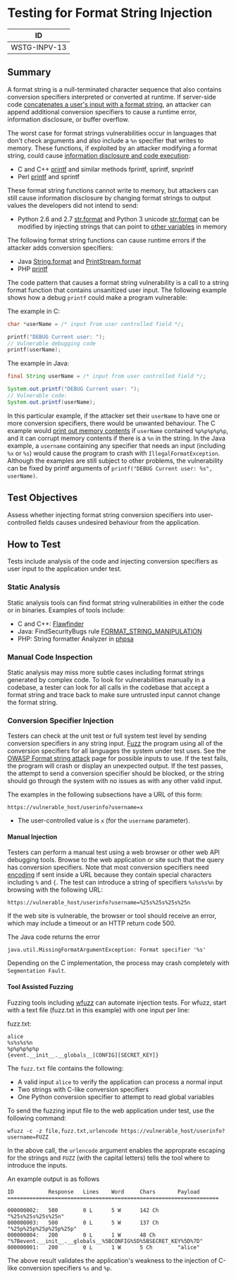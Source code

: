 # Testing for Format String Injection

|ID          |
|------------|
|WSTG-INPV-13|

## Summary

A format string is a null-terminated character sequence that also contains conversion specifiers interpreted or converted at runtime. If server-side code [concatenates a user's input with a format string](https://www.netsparker.com/blog/web-security/string-concatenation-format-string-vulnerabilities/), an attacker can append additional conversion specifiers to cause a runtime error, information disclosure, or buffer overflow.

The worst case for format strings vulnerabilities occur in languages that don't check arguments and also include a `%n` specifier that writes to memory. These functions, if exploited by an attacker modifying a format string, could cause [information disclosure and code execution](https://www.veracode.com/security/format-string):

* C and C++ [printf](https://en.cppreference.com/w/c/io/fprintf) and similar methods fprintf, sprintf, snprintf
* Perl [printf](https://perldoc.perl.org/functions/printf.html) and sprintf

These format string functions cannot write to memory, but attackers can still cause information disclosure by changing format strings to output values the developers did not intend to send:

* Python 2.6 and 2.7 [str.format](https://docs.python.org/2/library/string.html) and Python 3 unicode [str.format](https://docs.python.org/3/library/stdtypes.html#str.format) can be modified by injecting strings that can point to [other variables](https://lucumr.pocoo.org/2016/12/29/careful-with-str-format/) in memory

The following format string functions can cause runtime errors if the attacker adds conversion specifiers:

* Java [String.format](https://docs.oracle.com/en/java/javase/11/docs/api/java.base/java/lang/String.html#format%28java.util.Locale%2Cjava.lang.String%2Cjava.lang.Object...%29) and [PrintStream.format](https://docs.oracle.com/en/java/javase/11/docs/api/java.base/java/io/PrintStream.html#format%2528java.util.Locale%252Cjava.lang.String%252Cjava.lang.Object...%2529)
* PHP [printf](https://www.php.net/manual/es/function.printf.php)

The code pattern that causes a format string vulnerability is a call to a string format function that contains unsanitized user input. The following example shows how a debug `printf` could make a program vulnerable:

The example in C:

```c
char *userName = /* input from user controlled field */;

printf("DEBUG Current user: ");
// Vulnerable debugging code
printf(userName);
```

The example in Java:

```java
final String userName = /* input from user controlled field */;

System.out.printf("DEBUG Current user: ");
// Vulnerable code:
System.out.printf(userName);
```

In this particular example, if the attacker set their `userName` to have one or more conversion specifiers, there would be unwanted behaviour. The C example would [print out memory contents](https://www.defcon.org/images/defcon-18/dc-18-presentations/Haas/DEFCON-18-Haas-Adv-Format-String-Attacks.pdf) if `userName` contained `%p%p%p%p%p`, and it can corrupt memory contents if there is a `%n` in the string. In the Java example, a `username` containing any specifier that needs an input (including `%x` or `%s`) would cause the program to crash with `IllegalFormatException`. Although the examples are still subject to other problems, the vulnerability can be fixed by printf arguments of `printf("DEBUG Current user: %s", userName)`.

## Test Objectives

Assess whether injecting format string conversion specifiers into user-controlled fields causes undesired behaviour from the application.

## How to Test

Tests include analysis of the code and injecting conversion specifiers as user input to the application under test.

### Static Analysis

Static analysis tools can find format string vulnerabilities in either the code or in binaries. Examples of tools include:

* C and C++: [Flawfinder](https://dwheeler.com/flawfinder/)
* Java: FindSecurityBugs rule [FORMAT_STRING_MANIPULATION](https://find-sec-bugs.github.io/bugs.htm#FORMAT_STRING_MANIPULATION)
* PHP: String formatter Analyzer in [phpsa](https://github.com/ovr/phpsa/blob/master/docs/05_Analyzers.md#function_string_formater)

### Manual Code Inspection

Static analysis may miss more subtle cases including format strings generated by complex code. To look for vulnerabilities manually in a codebase, a tester can look for all calls in the codebase that accept a format string and trace back to make sure untrusted input cannot change the format string.

### Conversion Specifier Injection

Testers can check at the unit test or full system test level by sending conversion specifiers in any string input. [Fuzz](https://owasp.org/www-community/Fuzzing) the program using all of the conversion specifiers for all languages the system under test uses. See the [OWASP Format string attack](https://owasp.org/www-community/attacks/Format_string_attack) page for possible inputs to use. If the test fails, the program will crash or display an unexpected output. If the test passes, the attempt to send a conversion specifier should be blocked, or the string should go through the system with no issues as with any other valid input.

The examples in the following subsections have a URL of this form:

`https://vulnerable_host/userinfo?username=x`

* The user-controlled value is `x` (for the `username` parameter).

#### Manual Injection

Testers can perform a manual test using a web browser or other web API debugging tools. Browse to the web application or site such that the query has conversion specifiers. Note that most conversion specifiers need [encoding](https://tools.ietf.org/html/rfc3986#section-2.1) if sent inside a URL because they contain special characters including `%` and `{`. The test can introduce a string of specifiers `%s%s%s%n` by browsing with the following URL:

`https://vulnerable_host/userinfo?username=%25s%25s%25s%25n`

If the web site is vulnerable, the browser or tool should receive an error, which may include a timeout or an HTTP return code 500.

The Java code returns the error

`java.util.MissingFormatArgumentException: Format specifier '%s'`

Depending on the C implementation, the process may crash completely with `Segmentation Fault`.

#### Tool Assisted Fuzzing

Fuzzing tools including [wfuzz](https://github.com/xmendez/wfuzz) can automate injection tests. For wfuzz, start with a text file (fuzz.txt in this example) with one input per line:

fuzz.txt:

```text
alice
%s%s%s%n
%p%p%p%p%p
{event.__init__.__globals__[CONFIG][SECRET_KEY]}
```

The `fuzz.txt` file contains the following:

* A valid input `alice` to verify the application can process a normal input
* Two strings with C-like conversion specifiers
* One Python conversion specifier to attempt to read global variables

To send the fuzzing input file to the web application under test, use the following command:

`wfuzz -c -z file,fuzz.txt,urlencode https://vulnerable_host/userinfo?username=FUZZ`

In the above call, the `urlencode` argument enables the approprate escaping for the strings and `FUZZ` (with the capital letters) tells the tool where to introduce the inputs.

An example output is as follows

```text
ID           Response   Lines    Word     Chars       Payload
===================================================================

000000002:   500        0 L      5 W      142 Ch      "%25s%25s%25s%25n"
000000003:   500        0 L      5 W      137 Ch      "%25p%25p%25p%25p%25p"
000000004:   200        0 L      1 W      48 Ch       "%7Bevent.__init__.__globals__%5BCONFIG%5D%5BSECRET_KEY%5D%7D"
000000001:   200        0 L      1 W      5 Ch        "alice"
```

The above result validates the application's weakness to the injection of C-like conversion specifiers `%s` and `%p`.
